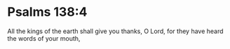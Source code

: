 # Psalms 138:4

All the kings of the earth shall give you thanks, O Lord, for they have heard the words of your mouth,
